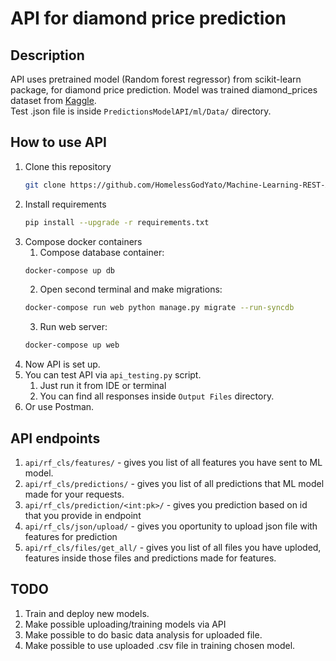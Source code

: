 # API for diamond price prediction

## Description

API uses pretrained model (Random forest regressor) from scikit-learn package,
for diamond price prediction. Model was trained diamond_prices dataset
from [Kaggle](https://www.kaggle.com/datasets/nancyalaswad90/diamonds-prices).  
Test .json file is inside ```PredictionsModelAPI/ml/Data/``` directory.

## How to use API

1. Clone this repository
    ```sh
   git clone https://github.com/HomelessGodYato/Machine-Learning-REST-API.git
   ```
2. Install requirements
    ```sh
    pip install --upgrade -r requirements.txt
    ```
3. Compose docker containers
    1. Compose database container:
    ```sh
    docker-compose up db
    ```
    2. Open second terminal and make migrations:
   ```sh
   docker-compose run web python manage.py migrate --run-syncdb
   ```
    3. Run web server:
   ```sh
   docker-compose up web
   ```
4. Now API is set up.
5. You can test API via ```api_testing.py``` script.
   1. Just run it from IDE or terminal
   2. You can find all responses inside ```Output Files``` directory.
6. Or use Postman.
## API endpoints
1. ```api/rf_cls/features/``` - gives you list of all features you have sent to ML model.
2. ```api/rf_cls/predictions/``` - gives you list of all predictions that ML model made for your requests.
3. ```api/rf_cls/prediction/<int:pk>/``` - gives you prediction based on id that you provide in endpoint
4. ```api/rf_cls/json/upload/``` - gives you oportunity to upload json file with features for prediction
5. ```api/rf_cls/files/get_all/``` - gives you list of all files you have uploded, features inside those files and predictions made for features. 
## TODO
1. Train and deploy new models.
2. Make possible uploading/training models via API
3. Make possible to do basic data analysis for uploaded file.
4. Make possible to use uploaded .csv file in training chosen model.
